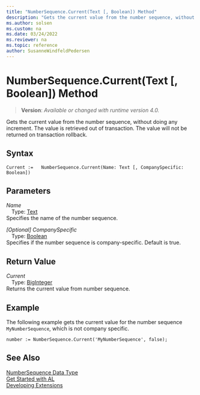```yaml
---
title: "NumberSequence.Current(Text [, Boolean]) Method"
description: "Gets the current value from the number sequence, without doing any increment."
ms.author: solsen
ms.custom: na
ms.date: 03/24/2022
ms.reviewer: na
ms.topic: reference
author: SusanneWindfeldPedersen
---
```

[//]: # (START>DO_NOT_EDIT)
[//]: # (IMPORTANT:Do not edit any of the content between here and the END>DO_NOT_EDIT.)
[//]: # (Any modifications should be made in the .xml files in the ModernDev repo.)
# NumberSequence.Current(Text [, Boolean]) Method
> **Version**: _Available or changed with runtime version 4.0._

Gets the current value from the number sequence, without doing any increment. The value is retrieved out of transaction. The value will not be returned on transaction rollback.


## Syntax
```AL
Current :=   NumberSequence.Current(Name: Text [, CompanySpecific: Boolean])
```
## Parameters
*Name*  
&emsp;Type: [Text](../text/text-data-type.md)  
Specifies the name of the number sequence.  

*[Optional] CompanySpecific*  
&emsp;Type: [Boolean](../boolean/boolean-data-type.md)  
Specifies if the number sequence is company-specific. Default is true.  


## Return Value
*Current*  
&emsp;Type: [BigInteger](../biginteger/biginteger-data-type.md)  
Returns the current value from number sequence.


[//]: # (IMPORTANT: END>DO_NOT_EDIT)

## Example
The following example gets the current value for the number sequence `MyNumberSequence`, which is not company specific.
 
```al
number := NumberSequence.Current('MyNumberSequence', false);
```

## See Also
[NumberSequence Data Type](numbersequence-data-type.md)  
[Get Started with AL](../../devenv-get-started.md)  
[Developing Extensions](../../devenv-dev-overview.md)